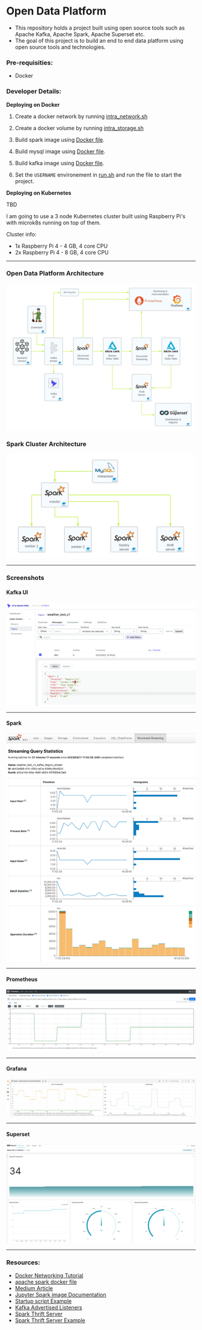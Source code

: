 # Open Data Platform

- This repository holds a project built using open source tools such as Apache Kafka, Apache Spark, Apache Superset etc.
- The goal of this project is to build an end to end data platform using open source tools and technologies.

### Pre-requisities:

- Docker

### Developer Details:

__Deploying on Docker__

1. Create a docker network by running [intra_network.sh](docker/intra_network/intra_network.sh) 
2. Create a docker volume by running [intra_storage.sh](docker/intra_storage/intra_storage.sh)

3. Build spark image using [Docker file](docker/spark_cluster/Dockerfile).
4. Build mysql image using [Docker file](docker/spark_cluster/metastore/Dockerfile).
5. Build kafka image using [Docker file](docker/kafka_cluster/Dockerfile).
6. Set the `USERNAME` environement in [run.sh](docker/run.sh) and run the file to start the project.


__Deploying on Kubernetes__

TBD

I am going to use a 3 node Kubernetes cluster built using Raspberry Pi's with microk8s running on top of them.

Cluster info:
- 1x Raspberry Pi 4 - 4 GB, 4 core CPU
- 2x Raspberry Pi 4 - 8 GB, 4 core CPU

---

### Open Data Platform Architecture

![imager](docs/open_data_platform.png)

### Spark Cluster Architecture

![imager](docs/spark_cluster.png)

---

### Screenshots

#### Kafka UI

![imager](docs/kafka_ui.png)

---

#### Spark

![imager](docs/spark.png)

---

#### Prometheus

![imager](docs/prometheus.png)

---

####  Grafana

![imager](docs/grafana.png)

---

#### Superset

![imager](docs/superset.png)

---

### Resources:
- [Docker Networking Tutorial](https://docs.docker.com/network/network-tutorial-standalone/#use-user-defined-bridge-networks)
- [apache spark docker file](https://github.com/apache/spark-docker/blob/master/3.3.1/scala2.12-java11-python3-ubuntu/Dockerfile)
- [Medium Article](https://towardsdatascience.com/apache-spark-cluster-on-docker-ft-a-juyterlab-interface-418383c95445)
- [Jupyter Spark image Documentation](https://jupyter-docker-stacks.readthedocs.io/en/latest/using/specifics.html#apache-spark)
- [Startup script Example](https://cloudinfrastructureservices.co.uk/create-apache-spark-docker-container-using-docker-compose/)
- [Kafka Advertised Listeners](https://rmoff.net/2018/08/02/kafka-listeners-explained/)
- [Spark Thrift Server](https://spark.apache.org/docs/latest/sql-distributed-sql-engine.html)
- [Spark Thrift Server Example](https://chenriang.me/connect-delta-lake-with-jdbc.html)